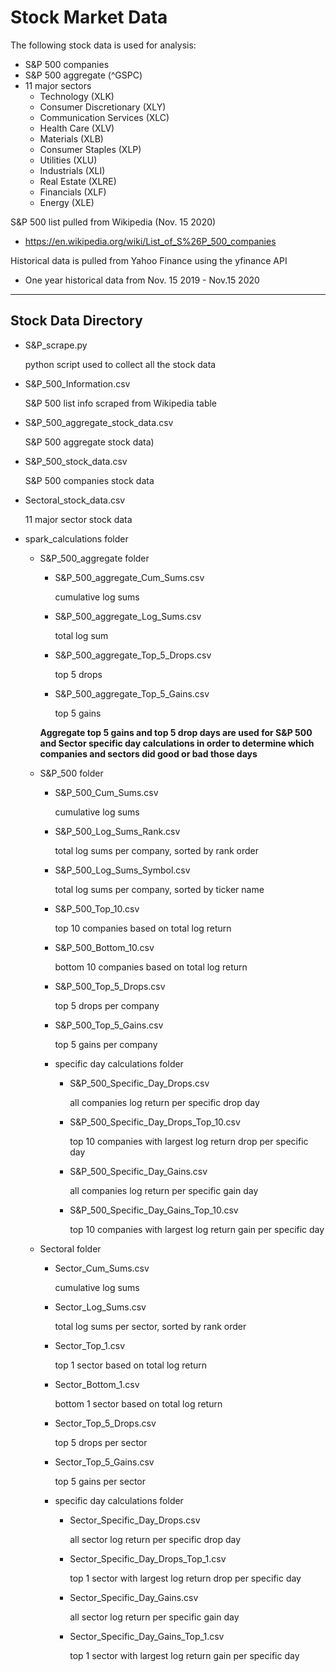 # Stock Market Data

The following stock data is used for analysis:

- S&P 500 companies
- S&P 500 aggregate (^GSPC)
- 11 major sectors
  - Technology (XLK)
  - Consumer Discretionary (XLY)
  - Communication Services (XLC)
  - Health Care (XLV)
  - Materials (XLB)
  - Consumer Staples (XLP)
  - Utilities (XLU)
  - Industrials (XLI)
  - Real Estate (XLRE)
  - Financials (XLF)
  - Energy (XLE)

S&P 500 list pulled from Wikipedia (Nov. 15 2020)

- <https://en.wikipedia.org/wiki/List_of_S%26P_500_companies>

Historical data is pulled from Yahoo Finance using the yfinance API

- One year historical data from Nov. 15 2019 - Nov.15 2020

___

## Stock Data Directory

- S&P_scrape.py
  
  python script used to collect all the stock data
- S&P_500_Information.csv

  S&P 500 list info scraped from Wikipedia table
- S&P_500_aggregate_stock_data.csv

  S&P 500 aggregate stock data)
- S&P_500_stock_data.csv

  S&P 500 companies stock data
- Sectoral_stock_data.csv

  11 major sector stock data
- spark_calculations folder
  - S&P_500_aggregate folder
    - S&P_500_aggregate_Cum_Sums.csv

      cumulative log sums

    - S&P_500_aggregate_Log_Sums.csv

      total log sum

    - S&P_500_aggregate_Top_5_Drops.csv

      top 5 drops

    - S&P_500_aggregate_Top_5_Gains.csv

      top 5 gains

    **Aggregate top 5 gains and top 5 drop days are used for S&P 500 and Sector specific day calculations in order to determine which companies and sectors did good or bad those days**

  - S&P_500 folder
    - S&P_500_Cum_Sums.csv

      cumulative log sums

    - S&P_500_Log_Sums_Rank.csv

      total log sums per company, sorted by rank order

    - S&P_500_Log_Sums_Symbol.csv

      total log sums per company, sorted by ticker name

    - S&P_500_Top_10.csv

      top 10 companies based on total log return

    - S&P_500_Bottom_10.csv

      bottom 10 companies based on total log return

    - S&P_500_Top_5_Drops.csv

      top 5 drops per company

    - S&P_500_Top_5_Gains.csv

      top 5 gains per company

    - specific day calculations folder
      - S&P_500_Specific_Day_Drops.csv

        all companies log return per specific drop day

      - S&P_500_Specific_Day_Drops_Top_10.csv

        top 10 companies with largest log return drop per specific day

      - S&P_500_Specific_Day_Gains.csv

        all companies log return per specific gain day

      - S&P_500_Specific_Day_Gains_Top_10.csv

        top 10 companies with largest log return gain per specific day

  - Sectoral folder
    - Sector_Cum_Sums.csv

      cumulative log sums

    - Sector_Log_Sums.csv

      total log sums per sector, sorted by rank order

    - Sector_Top_1.csv

      top 1 sector based on total log return

    - Sector_Bottom_1.csv

      bottom 1 sector based on total log return

    - Sector_Top_5_Drops.csv

      top 5 drops per sector

    - Sector_Top_5_Gains.csv

      top 5 gains per sector

    - specific day calculations folder
      - Sector_Specific_Day_Drops.csv

        all sector log return per specific drop day

      - Sector_Specific_Day_Drops_Top_1.csv

        top 1 sector with largest log return drop per specific day

      - Sector_Specific_Day_Gains.csv

        all sector log return per specific gain day

      - Sector_Specific_Day_Gains_Top_1.csv

        top 1 sector with largest log return gain per specific day
